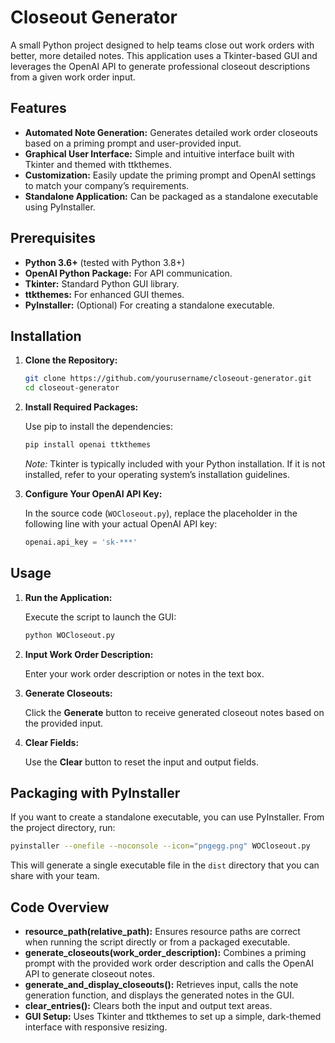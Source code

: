 # Closeout Generator

A small Python project designed to help teams close out work orders with better, more detailed notes. This application uses a Tkinter-based GUI and leverages the OpenAI API to generate professional closeout descriptions from a given work order input.

## Features

- **Automated Note Generation:** Generates detailed work order closeouts based on a priming prompt and user-provided input.
- **Graphical User Interface:** Simple and intuitive interface built with Tkinter and themed with ttkthemes.
- **Customization:** Easily update the priming prompt and OpenAI settings to match your company’s requirements.
- **Standalone Application:** Can be packaged as a standalone executable using PyInstaller.

## Prerequisites

- **Python 3.6+** (tested with Python 3.8+)
- **OpenAI Python Package:** For API communication.
- **Tkinter:** Standard Python GUI library.
- **ttkthemes:** For enhanced GUI themes.
- **PyInstaller:** (Optional) For creating a standalone executable.

## Installation

1. **Clone the Repository:**

   ```bash
   git clone https://github.com/yourusername/closeout-generator.git
   cd closeout-generator
   ```

2. **Install Required Packages:**

   Use pip to install the dependencies:
   
   ```bash
   pip install openai ttkthemes
   ```

   _Note:_ Tkinter is typically included with your Python installation. If it is not installed, refer to your operating system’s installation guidelines.

3. **Configure Your OpenAI API Key:**

   In the source code (`WOCloseout.py`), replace the placeholder in the following line with your actual OpenAI API key:

   ```python
   openai.api_key = 'sk-***'
   ```

## Usage

1. **Run the Application:**

   Execute the script to launch the GUI:

   ```bash
   python WOCloseout.py
   ```

2. **Input Work Order Description:**

   Enter your work order description or notes in the text box.

3. **Generate Closeouts:**

   Click the **Generate** button to receive generated closeout notes based on the provided input.

4. **Clear Fields:**

   Use the **Clear** button to reset the input and output fields.

## Packaging with PyInstaller

If you want to create a standalone executable, you can use PyInstaller. From the project directory, run:

```bash
pyinstaller --onefile --noconsole --icon="pngegg.png" WOCloseout.py
```

This will generate a single executable file in the `dist` directory that you can share with your team.

## Code Overview

- **resource_path(relative_path):** Ensures resource paths are correct when running the script directly or from a packaged executable.
- **generate_closeouts(work_order_description):** Combines a priming prompt with the provided work order description and calls the OpenAI API to generate closeout notes.
- **generate_and_display_closeouts():** Retrieves input, calls the note generation function, and displays the generated notes in the GUI.
- **clear_entries():** Clears both the input and output text areas.
- **GUI Setup:** Uses Tkinter and ttkthemes to set up a simple, dark-themed interface with responsive resizing.
